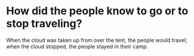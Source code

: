 # How did the people know to go or to stop traveling?

When the cloud was taken up from over the tent, the people would travel; when the cloud stopped, the people stayed in their camp.
